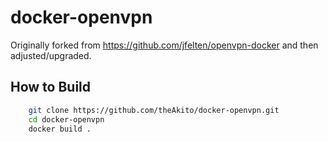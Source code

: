 # docker-openvpn

Originally forked from https://github.com/jfelten/openvpn-docker and then adjusted/upgraded.

## How to Build

```bash
	git clone https://github.com/theAkito/docker-openvpn.git
	cd docker-openvpn
	docker build .
```